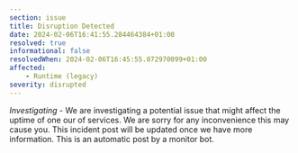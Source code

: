 ```yaml
---
section: issue
title: Disruption Detected
date: 2024-02-06T16:41:55.284464384+01:00
resolved: true
informational: false
resolvedWhen: 2024-02-06T16:45:55.072970099+01:00
affected:
    - Runtime (legacy)
severity: disrupted
---
```

*Investigating* - We are investigating a potential issue that might affect the uptime of one our of services. We are sorry for any inconvenience this may cause you. This incident post will be updated once we have more information.
This is an automatic post by a monitor bot.